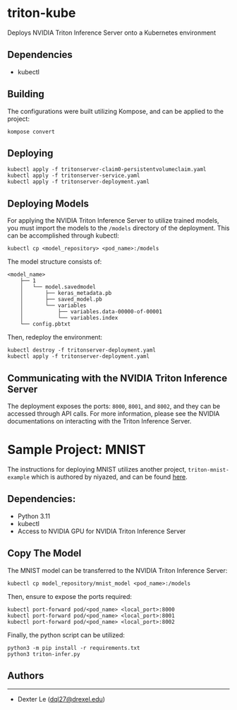 # triton-kube
Deploys NVIDIA Triton Inference Server onto a Kubernetes environment

## Dependencies
* kubectl

## Building
The configurations were built utilizing Kompose, and can be applied to the project:
```
kompose convert
```

## Deploying
```
kubectl apply -f tritonserver-claim0-persistentvolumeclaim.yaml
kubectl apply -f tritonserver-service.yaml
kubectl apply -f tritonserver-deployment.yaml
```

## Deploying Models
For applying the NVIDIA Triton Inference Server to utilize trained models, you must import the models to the `/models` directory of the deployment. This can be accomplished through kubectl:
```
kubectl cp <model_repository> <pod_name>:/models
```
The model structure consists of:
```
<model_name>
    ├── 1
    │   └── model.savedmodel
    │       ├── keras_metadata.pb
    │       ├── saved_model.pb
    │       └── variables
    │           ├── variables.data-00000-of-00001
    │           └── variables.index
    └── config.pbtxt
```

Then, redeploy the environment:
```
kubectl destroy -f tritonserver-deployment.yaml
kubectl apply -f tritonserver-deployment.yaml
```

## Communicating with the NVIDIA Triton Inference Server
The deployment exposes the ports: `8000`, `8001`, and `8002`, and they can be accessed through API calls. For more information, please see the NVIDIA documentations on interacting with the Triton Inference Server.

# Sample Project: MNIST
The instructions for deploying MNIST utilizes another project, `triton-mnist-example` which is authored by niyazed, and can be found [here](https://github.com/niyazed/triton-mnist-example).

## Dependencies:
* Python 3.11
* kubectl
* Access to NVIDIA GPU for NVIDIA Triton Inference Server

## Copy The Model
The MNIST model can be transferred to the NVIDIA Triton Inference Server:
```
kubectl cp model_repository/mnist_model <pod_name>:/models
```

Then, ensure to expose the ports required:
```
kubectl port-forward pod/<pod_name> <local_port>:8000
kubectl port-forward pod/<pod_name> <local_port>:8001
kubectl port-forward pod/<pod_name> <local_port>:8002
```

Finally, the python script can be utilized:
```
python3 -m pip install -r requirements.txt
python3 triton-infer.py
```

## Authors
-------
* Dexter Le (dql27@drexel.edu)
